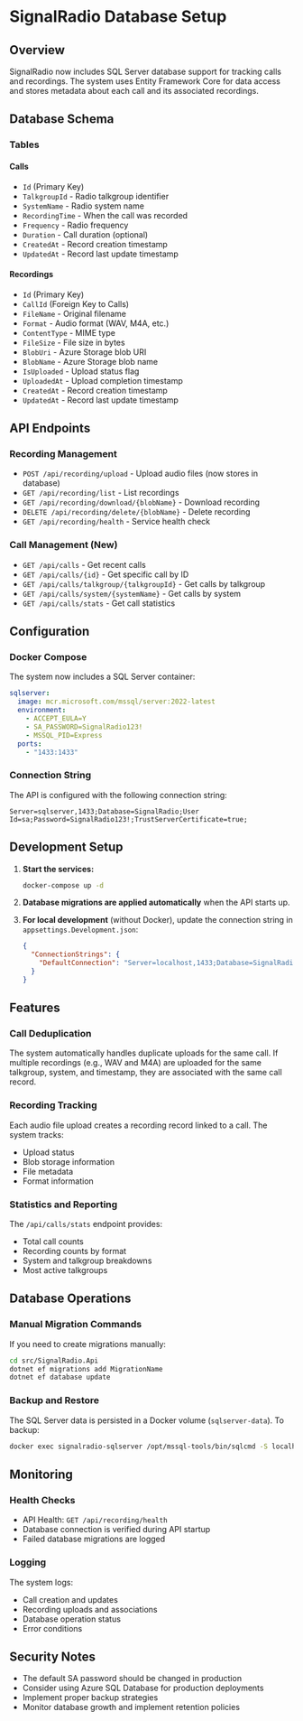 # SignalRadio Database Setup

## Overview

SignalRadio now includes SQL Server database support for tracking calls and recordings. The system uses Entity Framework Core for data access and stores metadata about each call and its associated recordings.

## Database Schema

### Tables

#### Calls
- `Id` (Primary Key)
- `TalkgroupId` - Radio talkgroup identifier
- `SystemName` - Radio system name
- `RecordingTime` - When the call was recorded
- `Frequency` - Radio frequency
- `Duration` - Call duration (optional)
- `CreatedAt` - Record creation timestamp
- `UpdatedAt` - Record last update timestamp

#### Recordings
- `Id` (Primary Key)
- `CallId` (Foreign Key to Calls)
- `FileName` - Original filename
- `Format` - Audio format (WAV, M4A, etc.)
- `ContentType` - MIME type
- `FileSize` - File size in bytes
- `BlobUri` - Azure Storage blob URI
- `BlobName` - Azure Storage blob name
- `IsUploaded` - Upload status flag
- `UploadedAt` - Upload completion timestamp
- `CreatedAt` - Record creation timestamp
- `UpdatedAt` - Record last update timestamp

## API Endpoints

### Recording Management
- `POST /api/recording/upload` - Upload audio files (now stores in database)
- `GET /api/recording/list` - List recordings
- `GET /api/recording/download/{blobName}` - Download recording
- `DELETE /api/recording/delete/{blobName}` - Delete recording
- `GET /api/recording/health` - Service health check

### Call Management (New)
- `GET /api/calls` - Get recent calls
- `GET /api/calls/{id}` - Get specific call by ID
- `GET /api/calls/talkgroup/{talkgroupId}` - Get calls by talkgroup
- `GET /api/calls/system/{systemName}` - Get calls by system
- `GET /api/calls/stats` - Get call statistics

## Configuration

### Docker Compose
The system now includes a SQL Server container:

```yaml
sqlserver:
  image: mcr.microsoft.com/mssql/server:2022-latest
  environment:
    - ACCEPT_EULA=Y
    - SA_PASSWORD=SignalRadio123!
    - MSSQL_PID=Express
  ports:
    - "1433:1433"
```

### Connection String
The API is configured with the following connection string:
```
Server=sqlserver,1433;Database=SignalRadio;User Id=sa;Password=SignalRadio123!;TrustServerCertificate=true;
```

## Development Setup

1. **Start the services:**
   ```bash
   docker-compose up -d
   ```

2. **Database migrations are applied automatically** when the API starts up.

3. **For local development** (without Docker), update the connection string in `appsettings.Development.json`:
   ```json
   {
     "ConnectionStrings": {
       "DefaultConnection": "Server=localhost,1433;Database=SignalRadio;User Id=sa;Password=SignalRadio123!;TrustServerCertificate=true;"
     }
   }
   ```

## Features

### Call Deduplication
The system automatically handles duplicate uploads for the same call. If multiple recordings (e.g., WAV and M4A) are uploaded for the same talkgroup, system, and timestamp, they are associated with the same call record.

### Recording Tracking
Each audio file upload creates a recording record linked to a call. The system tracks:
- Upload status
- Blob storage information
- File metadata
- Format information

### Statistics and Reporting
The `/api/calls/stats` endpoint provides:
- Total call counts
- Recording counts by format
- System and talkgroup breakdowns
- Most active talkgroups

## Database Operations

### Manual Migration Commands
If you need to create migrations manually:

```bash
cd src/SignalRadio.Api
dotnet ef migrations add MigrationName
dotnet ef database update
```

### Backup and Restore
The SQL Server data is persisted in a Docker volume (`sqlserver-data`). To backup:

```bash
docker exec signalradio-sqlserver /opt/mssql-tools/bin/sqlcmd -S localhost -U sa -P 'SignalRadio123!' -Q "BACKUP DATABASE [SignalRadio] TO DISK = N'/var/opt/mssql/backup/SignalRadio.bak'"
```

## Monitoring

### Health Checks
- API Health: `GET /api/recording/health`
- Database connection is verified during API startup
- Failed database migrations are logged

### Logging
The system logs:
- Call creation and updates
- Recording uploads and associations
- Database operation status
- Error conditions

## Security Notes

- The default SA password should be changed in production
- Consider using Azure SQL Database for production deployments
- Implement proper backup strategies
- Monitor database growth and implement retention policies
